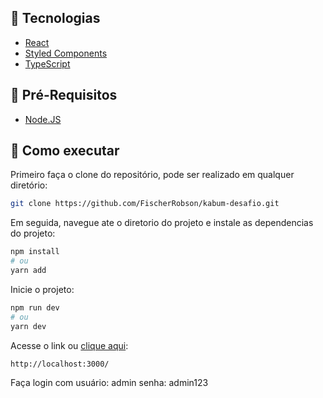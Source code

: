 ## 🚀 Tecnologias
  - [React](https://reactjs.org)
- [Styled Components](https://styled-components.com/)
- [TypeScript](https://www.typescriptlang.org/)

## 🚀 Pré-Requisitos
  - [Node.JS](https://nodejs.org/en/)
  
## 🚀 Como executar

Primeiro faça o clone do repositório, pode ser realizado em qualquer diretório:
```bash
git clone https://github.com/FischerRobson/kabum-desafio.git
```
Em seguida, navegue ate o diretorio do projeto e instale as dependencias do projeto:
```bash
npm install
# ou
yarn add
```
Inicie o projeto:
```bash
npm run dev
# ou
yarn dev
```
Acesse o link ou <a href="http://localhost:3000/">clique aqui</a>:
```bash
http://localhost:3000/
```

Faça login com 
  usuário: admin
  senha: admin123








